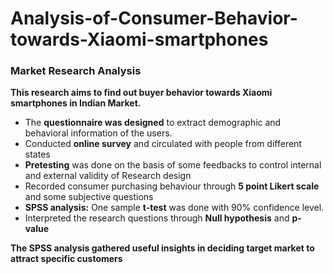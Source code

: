 # Analysis-of-Consumer-Behavior-towards-Xiaomi-smartphones
### Market Research Analysis

**This research aims to find out buyer 
behavior towards Xiaomi smartphones in Indian Market.**

- The **questionnaire was designed** to extract  demographic and behavioral 
information of the users.
- Conducted **online survey** and circulated with people from different states
- **Pretesting** was done on the basis of some feedbacks to control internal and external validity of Research design
- Recorded consumer purchasing behaviour through **5 point Likert scale** and some subjective questions
- **SPSS analysis:** One sample **t-test** was done with 90% confidence level.
- Interpreted the research questions through **Null hypothesis** and **p- value**     

**The SPSS analysis gathered useful insights in deciding target market to attract specific customers**


